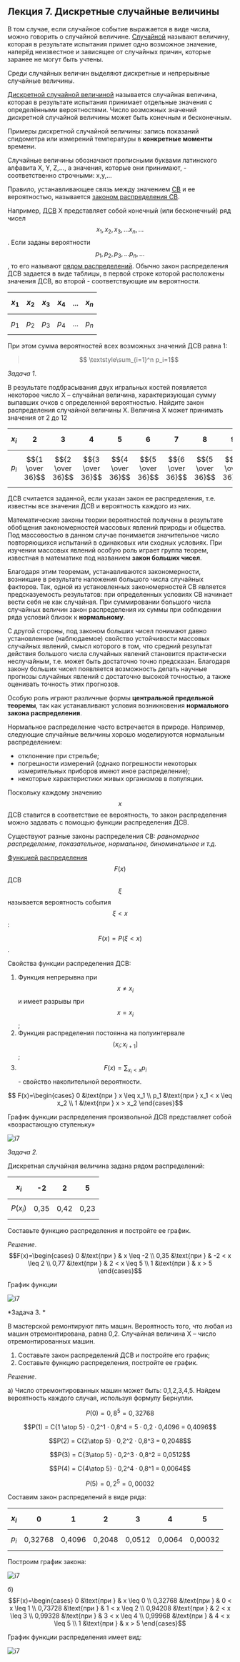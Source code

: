 ## Лекция 7. Дискретные случайные величины

В том случае, если случайное событие выражается в виде числа, можно говорить о случайной величине. [Случайной](#случайная) называют величину, которая в результате испытания примет одно возможное значение, наперёд неизвестное и зависящее от случайных причин, которые заранее не могут быть учтены.

Среди случайных величин выделяют дискретные и непрерывные случайные величины.

[Дискретной случайной величиной](#дискретная-случайная-величина) называется случайная величина, которая в результате испытания принимает отдельные значения с определёнными вероятностями. Число возможных значений дискретной случайной величины может быть конечным и бесконечным. 

Примеры дискретной случайной величины: запись показаний спидометра или измерений температуры в **конкретные моменты** времени.

Случайные величины обозначают прописными буквами латинского алфавита X, Y, Z,..., а значения, которые они принимают, - соответственно строчными: x,y,...

Правило, устанавливающее связь между значением [СВ](#случайная) и ее вероятностью, называется [законом распределения СВ](#закон-распределения).

Например, [ДСВ](#дискретная-случайная-величина) X представляет собой конечный (или бесконечный) ряд чисел $$ x_1, x_2, x_3, ...x_n, ...$$. Если заданы вероятности $$p_1, p_2, p_3, ...p_n, ...$$, то его называют [рядом распределений](#ряд-распределений). Обычно закон распределения ДСВ задается в виде таблицы, в первой строке которой расположены значения ДСВ, во второй  - соответствующие им вероятности.

| $$x_1$$ | $$x_2$$ | $$x_3$$ | $$x_4$$ | ... | $$x_n$$ |
| ------- | ------- | ------- | ------- | --- | ------- |
| $$p_1$$ | $$p_2$$ | $$p_3$$ | $$p_4$$ | ... | $$p_n$$ |


При этом сумма вероятностей всех возможных значений ДСВ равна 1:

> $$ \textstyle\sum_{i=1}^n p_i=1$$

<a id='z1-7'></a>*Задача 1*.

В результате подбрасывания двух игральных костей появляется некоторое число X – случайная величина, характеризующая сумму выпавших очков с определенной вероятностью. Найдите закон распределения случайной величины X. Величина Х может принимать значения от 2 до 12

| $$x_i$$ | 2 | 3 | 4 | 5 | 6 | 7 | 8 | 9 | 10 | 11 | 12 |
| ------- | - | - | - | - | - | - | - | - | -- | -- | -- |
| $$p_i$$ | $${1 \over 36}$$  | $${2 \over 36}$$  | $${3 \over 36}$$  | $${4 \over 36}$$  | $${5 \over 36}$$  |  $${6 \over 36}$$ | $${5 \over 36}$$  | $${4 \over 36}$$  |  $${3 \over 36}$$  |  $${2 \over 36}$$  |  $${1 \over 36}$$  |  


ДСВ считается заданной, если указан закон ее распределения, т.е. известны все значения ДСВ и вероятность каждого из них.

Математические законы теории вероятностей получены в результате обобщения закономерностей массовых явлений природы и общества. Под массовостью в данном случае понимается значительное число повторяющихся испытаний в одинаковых или сходных условиях. При изучении массовых явлений особую роль играет группа теорем, известная в математике под названием **закон больших чисел**. 

Благодаря этим теоремам, устанавливаются закономерности, возникшие в результате наложения большого числа случайных факторов. Так, одной из установленных закономерностей СВ является предсказуемость результатов: при определенных условиях СВ начинает вести себя не как случайная. При суммировании большого числа случайных величин закон распределения их суммы при соблюдении ряда условий близок к **нормальному**. 

С другой стороны, под законом больших чисел понимают давно установленное (наблюдаемое) свойство устойчивости массовых случайных явлений, смысл которого в том, что средний результат действия большого числа случайных явлений становится практически неслучайным, т.е. может быть достаточно точно предсказан. Благодаря закону больших чисел появляется возможность делать научные прогнозы случайных явлений с достаточно высокой точностью, а также оценивать точность этих прогнозов.

Особую роль играют различные формы **центральной предельной теоремы**, так как устанавливают условия возникновения **нормального закона распределения**.

Нормальное распределение часто встречается в природе. Например, следующие случайные величины хорошо моделируются нормальным распределением:

* отклонение при стрельбе;
* погрешности измерений (однако погрешности некоторых измерительных приборов имеют иное распределение);
* некоторые характеристики живых организмов в популяции.

Поскольку каждому значению $$х$$ ДСВ ставится в соответствие ее вероятность, то закон распределения можно задавать с помощью функции распределения ДСВ.

Существуют разные законы распределения СВ: *равномерное распределение, показательное, нормальное, биноминальное и т.д.*

[Функцией распределения](#функция-распределения) $$F(x)$$ ДСВ $$ξ$$ называется вероятность события $$ξ < х$$:

$$ F(x) = Р(ξ < х)$$.

Свойства функции распределения ДСВ:

1. Функция непрерывна при  $$x \not = x_i$$ и имеет разрывы при  $$х = x_i$$;
2. Функция распределения постоянна на полуинтервале $$(x_i; x_{i+1}]$$;
3. $$F(x) = \textstyle\sum_{x_i < x}p_i$$ -  свойство накопительной вероятности.

$$ F(x)=\begin{cases}
   0 &\text{при } x \leq x_1 \\
   p_1 &\text{при } x_1 < x \leq x_2 \\
   1 &\text{при } x > x_2
\end{cases}$$

График функции распределения произвольной ДСВ представляет собой «возрастающую ступеньку»

![i7](../../images/7-1.png)

*Задача 2.* 

Дискретная случайная величина задана рядом распределений:

| $$x_i$$ | -2  | 2 | 5 |
| ------- | --- |-|--|
|$$Р(x_i)$$|0,35|0,42|0,23|

Составьте функцию распределения и постройте ее график.

*Решение*.  $$F(x)=\begin{cases}
   0 &\text{при } & x \leq -2 \\
   0,35 &\text{при } & -2 < x \leq 2 \\
   0,77 &\text{при } & 2 < x \leq 5 \\
   1 &\text{при } & x > 5
\end{cases}$$

График функции

![i7](../../images/7-2.png)


*Задача 3. *

В мастерской ремонтируют пять машин. Вероятность того, что любая из машин отремонтирована, равна 0,2. Случайная величина Х – число отремонтированных машин. 

1. Cоставьте закон распределений ДСВ и постройте его график;
2. Cоставьте функцию распределения, постройте ее график.

*Решение*. 

а) Число отремонтированных машин может быть: 0,1,2,3,4,5. Найдем вероятность каждого случая, используя формулу Бернулли.

$$Р(0) = 0,8^5 =0,32768$$

$$Р(1) = C{1 \atop 5} · 0,2^1 · 0,8^4 = 5 · 0,2 · 0,4096 = 0,4096$$     

$$Р(2) = C{2\atop 5} · 0,2^2 · 0,8^3 = 0,2048$$

$$Р(3) = C{3\atop 5} · 0,2^3 · 0,8^2 = 0,0512$$

$$Р(4) = C{4\atop 5} · 0,2^4 · 0,8^1 = 0,0064$$

$$Р(5) = 0,2^5 = 0,00032$$

Составим закон распределений в виде ряда:

| $$x_i$$ | 0  | 1 | 2 | 3 | 4 | 5 |
| ------- | -- |---|---|---|---|---|
| $$p_i$$ |0,32768|0,4096|0,2048|0,0512|0,0064|0,00032|


Построим график закона:

![i7](../../images/7-3.png)

б) $$F(x)=\begin{cases}
   0 &\text{при } & x \leq 0 \\
   0,32768 &\text{при } & 0 < x \leq 1 \\
   0,73728 &\text{при } & 1 < x \leq 2 \\
   0,94208 &\text{при } & 2 < x \leq 3 \\
   0,99328 &\text{при } & 3 < x \leq 4 \\
   0,99968 &\text{при } & 4 < x \leq 5 \\
   1 &\text{при } & x > 5
\end{cases}$$

График функции распределения имеет вид:

![i7](../../images/7-4.png)


